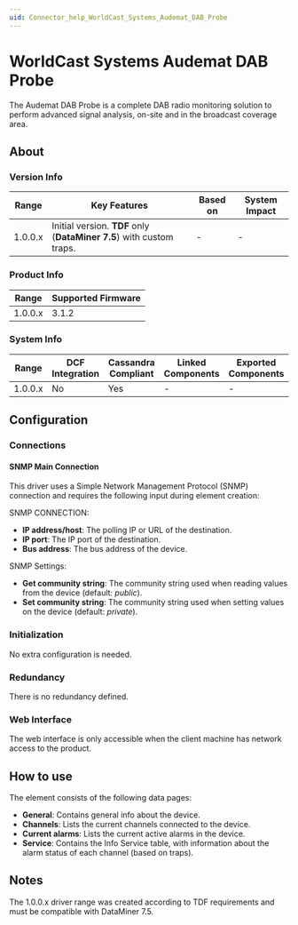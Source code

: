 ```yaml
---
uid: Connector_help_WorldCast_Systems_Audemat_DAB_Probe
---
```


# WorldCast Systems Audemat DAB Probe

The Audemat DAB Probe is a complete DAB radio monitoring solution to perform advanced signal analysis, on-site and in the broadcast coverage area.

## About

### Version Info

| **Range** | **Key Features**                                                     | **Based on** | **System Impact** |
|-----------|----------------------------------------------------------------------|--------------|-------------------|
| 1.0.0.x   | Initial version. **TDF** only (**DataMiner 7.5**) with custom traps. | \-           | \-                |

### Product Info

| **Range** | **Supported Firmware** |
|-----------|------------------------|
| 1.0.0.x   | 3.1.2                  |

### System Info

| **Range** | **DCF Integration** | **Cassandra Compliant** | **Linked Components** | **Exported Components** |
|-----------|---------------------|-------------------------|-----------------------|-------------------------|
| 1.0.0.x   | No                  | Yes                     | \-                    | \-                      |

## Configuration

### Connections

#### SNMP Main Connection

This driver uses a Simple Network Management Protocol (SNMP) connection and requires the following input during element creation:

SNMP CONNECTION:

- **IP address/host**: The polling IP or URL of the destination.
- **IP port**: The IP port of the destination.
- **Bus address**: The bus address of the device.

SNMP Settings:

- **Get community string**: The community string used when reading values from the device (default: *public*).
- **Set community string**: The community string used when setting values on the device (default: *private*).

### Initialization

No extra configuration is needed.

### Redundancy

There is no redundancy defined.

### Web Interface

The web interface is only accessible when the client machine has network access to the product.

## How to use

The element consists of the following data pages:

- **General**: Contains general info about the device.
- **Channels**: Lists the current channels connected to the device.
- **Current alarms**: Lists the current active alarms in the device.
- **Service**: Contains the Info Service table, with information about the alarm status of each channel (based on traps).

## Notes

The 1.0.0.x driver range was created according to TDF requirements and must be compatible with DataMiner 7.5.
